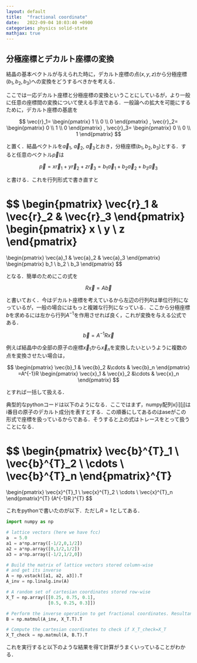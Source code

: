 ```yaml
---
layout: default
title:  "fractional coordinate"
date:   2022-09-04 10:03:40 +0900
categories: physics solid-state
mathjax: true
---
```



## 分極座標とデカルト座標の変換

結晶の基本ベクトルが与えられた時に，デカルト座標の点$(x,y,z)$から分極座標$(b_1,b_2,b_3)$への変換をどうするべきかを考える．

ここでは一応デカルト座標と分極座標の変換ということにしているが，より一般に任意の座標間の変換について使える手法である．一般論への拡大を可能にするために，デカルト座標の基底を

$$
\vec{r}_1=
\begin{pmatrix}
1 \\
0 \\
0
\end{pmatrix} ,
\vec{r}_2=
\begin{pmatrix}
0 \\
1 \\
0
\end{pmatrix} ,
\vec{r}_3=
\begin{pmatrix}
0 \\
0 \\
1 
\end{pmatrix}
$$

と置く．結晶ベクトルを$\vec{a}_1$, $\vec{a}_2$, $\vec{a}_3$とおき，分極座標$(b_1,b_2,b_3)$とする．すると任意のベクトル$\vec{p}$は

$$
\vec{p}=x\vec{r}_1+y\vec{r}_2+z\vec{r}_3 =b_1\vec{a}_1+b_2\vec{a}_2+b_3\vec{a}_3
$$

と書ける．これを行列形式で書き直すと

$$
\begin{pmatrix}
\vec{r}_1 & \vec{r}_2 & \vec{r}_3 
\end{pmatrix}
\begin{pmatrix}
x \\
y \\
z
\end{pmatrix}
=
\begin{pmatrix}
\vec{a}_1 & \vec{a}_2 & \vec{a}_3 
\end{pmatrix}
\begin{pmatrix}
b_1 \\
b_2 \\
b_3
\end{pmatrix}
$$

となる．簡単のためにこの式を

$$
R\vec{x}=A\vec{b}
$$

と書いておく．今はデカルト座標を考えているから左辺の行列$R$は単位行列になっているが，一般の場合にはもっと複雑な行列になっている．ここから分極座標$b$を求めるには左から行列$A^{-1}$を作用させれば良く，これが変換を与える公式である．

$$
\vec{b}=A^{-1}R \vec{x}
$$

例えば結晶中の全部の原子の座標$\vec{x}_1$から$\vec{x}_n$を変換したいというように複数の点を変換させたい場合は，

$$
\begin{pmatrix}
\vec{b}_1 & \vec{b}_2 &\cdots & \vec{b}_n
\end{pmatrix}
=A^{-1}R 
\begin{pmatrix}
\vec{x}_1 & \vec{x}_2 &\cdots & \vec{x}_n
\end{pmatrix}
$$

とすれば一括して扱える．

典型的なpythonコードは以下のようになる．ここではまず，numpy配列x[i][j]はi番目の原子のデカルト成分jを表すとする．この順番にしてあるのはaseがこの形式で座標を扱っているからである．そうすると上の式はトレースをとって扱うことになる．

$$
\begin{pmatrix}
\vec{b}^{T}_1 \\
\vec{b}^{T}_2 \\
\cdots \\
\vec{b}^{T}_n
\end{pmatrix}^{T}
=
\begin{pmatrix}
\vec{x}^{T}_1 \\
\vec{x}^{T}_2 \\
\cdots \\
\vec{x}^{T}_n
\end{pmatrix}^{T}
(A^{-1}R )^{T}
$$

これをpythonで書いたのが以下．ただし$R=1$としてある．

```python
import numpy as np

# lattice vectors (here we have fcc)
a  = 5.0
a1 = a*np.array([-1/2,0,1/2])
a2 = a*np.array([0,1/2,1/2])
a3 = a*np.array([-1/2,1/2,0])

# Build the matrix of lattice vectors stored column-wise
# and get its inverse
A = np.vstack([a1, a2, a3]).T
A_inv = np.linalg.inv(A)

# A random set of cartesian coordinates stored row-wise
X_T = np.array([[0.25, 0.75, 0.1], 
                [0.5, 0.25, 0.3]])

# Perform the inverse operation to get fractional coordinates. Resultant B is ?
B = np.matmul(A_inv, X_T.T).T

# Compute the cartesian coordinates to check if X_T_check=X_T
X_T_check = np.matmul(A, B.T).T
```

これを実行すると以下のような結果を得て計算がうまくいっていることがわかる．
